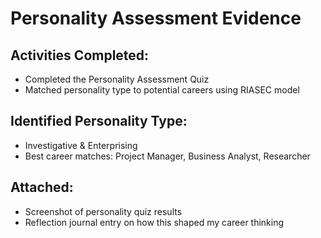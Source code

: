 # Personality Assessment Evidence

## Activities Completed:
- Completed the Personality Assessment Quiz
- Matched personality type to potential careers using RIASEC model

## Identified Personality Type:
- Investigative & Enterprising
- Best career matches: Project Manager, Business Analyst, Researcher

## Attached:
- Screenshot of personality quiz results
- Reflection journal entry on how this shaped my career thinking
